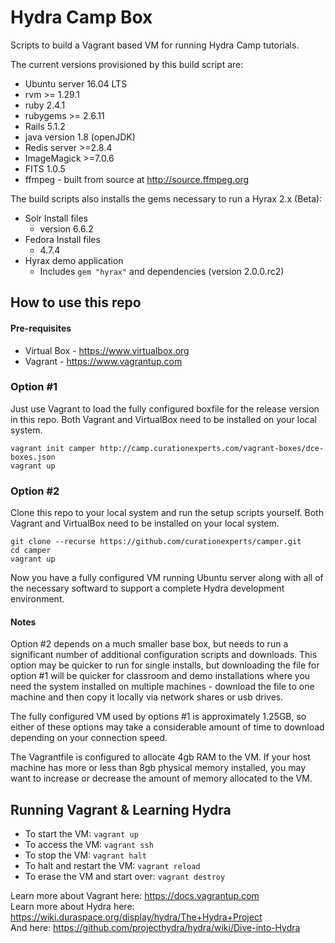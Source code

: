 Hydra Camp Box
==============

Scripts to build a Vagrant based VM for running Hydra Camp tutorials.

The current versions provisioned by this build script are:

* Ubuntu server 16.04 LTS
* rvm >= 1.29.1
* ruby 2.4.1
* rubygems >= 2.6.11
* Rails 5.1.2
* java version 1.8 (openJDK)
* Redis server >=2.8.4
* ImageMagick >=7.0.6
* FITS 1.0.5
* ffmpeg - built from source at http://source.ffmpeg.org

The build scripts also installs the gems necessary to run a Hyrax 2.x (Beta):

* Solr Install files
    * version 6.6.2
* Fedora Install files
	* 4.7.4
* Hyrax demo application
	* Includes `gem "hyrax"` and dependencies (version 2.0.0.rc2)

How to use this repo
--------------------

#### Pre-requisites ####
* Virtual Box - https://www.virtualbox.org
* Vagrant - https://www.vagrantup.com

### Option #1 ###
Just use Vagrant to load the fully configured boxfile for the release version in this repo. Both Vagrant and VirtualBox need to be installed on your local system.  

    vagrant init camper http://camp.curationexperts.com/vagrant-boxes/dce-boxes.json
    vagrant up


### Option #2 ###
Clone this repo to your local system and run the setup scripts yourself.  Both Vagrant and VirtualBox need to be installed on your local system.  

    git clone --recurse https://github.com/curationexperts/camper.git
    cd camper
    vagrant up

Now you have a fully configured VM running Ubuntu server along with all of the necessary softward to support a complete Hydra development environment.

#### Notes ####
Option #2 depends on a much smaller base box, but needs to run a significant number of additional configuration scripts and downloads.  This option may be quicker to run for single installs, but downloading the file for option #1 will be quicker for classroom and demo installations where you need the system installed on multiple machines - download the file to one machine and then copy it locally via network shares or usb drives.

The fully configured VM used by options #1 is approximately 1.25GB, so either of these options may take a considerable amount of time to download depending on your connection speed. 

The Vagrantfile is configured to allocate 4gb RAM to the VM.  If your host machine has more or less than 8gb physical memory installed, you may want to increase or decrease the amount of memory allocated to the VM.


Running Vagrant & Learning Hydra
--------------------------------

* To start the VM: `vagrant up`
* To access the VM: `vagrant ssh`
* To stop the VM: `vagrant halt`
* To halt and restart the VM: `vagrant reload`
* To erase the VM and start over: `vagrant destroy`

Learn more about Vagrant here: https://docs.vagrantup.com  
Learn more about Hydra here: https://wiki.duraspace.org/display/hydra/The+Hydra+Project  
And here: https://github.com/projecthydra/hydra/wiki/Dive-into-Hydra  

